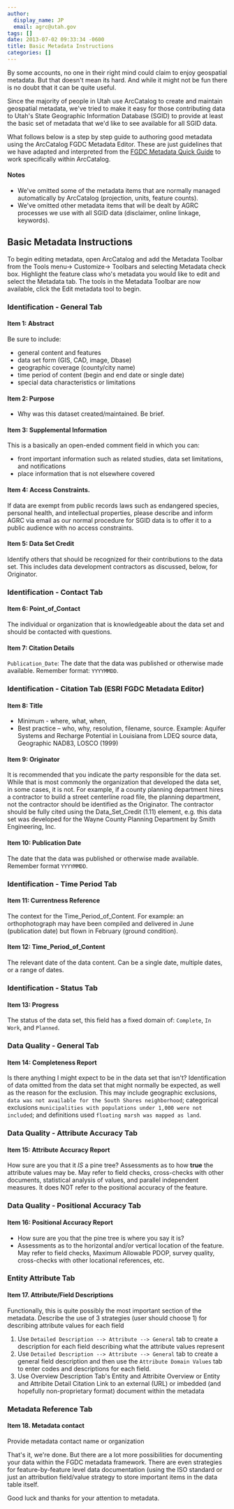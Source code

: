 ```yaml
---
author:
  display_name: JP
  email: agrc@utah.gov
tags: []
date: 2013-07-02 09:33:34 -0600
title: Basic Metadata Instructions
categories: []
---
```

By some accounts, no one in their right mind could claim to enjoy geospatial metadata. But that doesn't mean its hard. And while it might not be fun there is no doubt that it can be quite useful.

Since the majority of people in Utah use ArcCatalog to create and maintain geospatial metadata, we've tried to make it easy for those contributing data to Utah's State Geographic Information Database (SGID) to provide at least the basic set of metadata that we'd like to see available for all SGID data.

What follows below is a step by step guide to authoring good metadata using the ArcCatalog FGDC Metadata Editor. These are just guidelines that we have adapted and interpreted from the [FGDC Metadata Quick Guide](https://www.fgdc.gov/metadata/documents/MetadataQuickGuide.pdf) to work specifically within ArcCatalog.

#### Notes

  - We've omitted some of the metadata items that are normally managed automatically by ArcCatalog (projection, units, feature  counts).
  - We've omitted other metadata items that will be dealt by AGRC processes we use with all SGID data (disclaimer, online linkage, keywords).

## Basic Metadata Instructions
To begin editing metadata, open ArcCatalog and add the Metadata Toolbar from the Tools menu-> Customize-> Toolbars and selecting Metadata check box. Highlight the feature class who's metadata you would like to edit and select the Metadata tab. The tools in the Metadata Toolbar are now available, click the Edit metadata tool to begin.

### Identification - General Tab
#### Item 1: Abstract

Be sure to include:

  - general content and features
  - data set form (GIS, CAD, image, Dbase)
  - geographic coverage (county/city name)
  - time period of content (begin and end date or single date)
  - special data characteristics or limitations

#### Item 2: Purpose

  - Why was this dataset created/maintained. Be brief.

#### Item 3: Supplemental Information

This is a basically an open-ended comment field in which you can:

  - front important information such as related studies, data set limitations, and notifications
  - place information that is not elsewhere covered

#### Item 4: Access Constraints.

If data are exempt from public records laws such as endangered species, personal health, and intellectual properties, please describe and inform AGRC via email as our normal procedure for SGID data is to offer it to a public audience with no access constraints.

#### Item 5: Data Set Credit

Identify others that should be recognized for their contributions to the data set. This includes data development contractors as discussed, below, for Originator.

### Identification - Contact Tab
#### Item 6: Point_of_Contact

The individual or organization that is knowledgeable about the data set and should be contacted with questions.

#### Item 7: Citation Details

`Publication_Date`: The date that the data was published or otherwise made available. Remember format: `YYYYMMDD`.

### Identification - Citation Tab (ESRI FGDC Metadata Editor)
#### Item 8: Title

  - Minimum - where, what, when,
  - Best practice – who, why, resolution, filename, source. Example: Aquifer Systems and Recharge Potential in Louisiana from LDEQ  source data, Geographic NAD83, LOSCO (1999)

#### Item 9: Originator

It is recommended that you indicate the party responsible for the data set. While that is most commonly the organization that developed the data set, in some cases, it is not. For example, if a county planning department hires a contractor to build a street centerline road file, the planning department, not the contractor should be identified as the Originator. The contractor should be fully cited using the Data_Set_Credit (1.11) element, e.g. this data set was developed for the Wayne County Planning Department by Smith Engineering, Inc.

#### Item 10: Publication Date

 The date that the data was published or otherwise made available. Remember format `YYYYMMDD`.

### Identification - Time Period Tab
#### Item 11: Currentness Reference
The context for the Time_Period_of_Content. For example: an orthophotograph may have been compiled and delivered in June (publication date) but flown in February (ground condition).

#### Item 12: Time_Period_of_Content
The relevant date of the data content. Can be a single date, multiple dates, or a range of dates.

### Identification - Status Tab
#### Item 13: Progress

The status of the data set, this field has a fixed domain of: `Complete`, `In Work`, and `Planned`.

### Data Quality - General Tab
#### Item 14: Completeness Report

Is there anything I might expect to be in the data set that isn't? Identification of data omitted from the data set that might normally be expected, as well as the reason for the exclusion. This may include geographic exclusions, `data was not available for the South Shores neighborhood`; categorical exclusions `municipalities with populations under 1,000 were not included`; and definitions used `floating marsh was mapped as land`.

### Data Quality - Attribute Accuracy Tab
#### Item 15: Attribute Accuracy Report

How sure are you that it _IS_ a pine tree? Assessments as to how **true** the attribute values may be. May refer to field checks, cross-checks with other documents, statistical analysis of values, and parallel independent measures. It does NOT refer to the positional accuracy of the feature.

### Data Quality - Positional Accuracy Tab
#### Item 16: Positional Accuracy Report

  - How sure are you that the pine tree is where you say it is?
  - Assessments as to the horizontal and/or vertical location of the feature. May refer to field checks, Maximum Allowable PDOP,  survey quality, cross-checks with other locational references, etc.

### Entity Attribute Tab
#### Item 17. Attribute/Field Descriptions

Functionally, this is quite possibly the most important section of the metadata. Describe the use of 3 strategies (user should choose 1) for describing attribute values for each field

  1. Use `Detailed Description --> Attribute --> General` tab to create a description for each field describing what the attribute values represent
  1. Use `Detailed Description --> Attribute --> General` tab to create a general field description and then use the `Attribute Domain Values` tab to enter codes and descriptions for each field.
  1. Use Overview Description Tab's Entity and Attribite Overview or Entity and Attribite Detail Citation Link to an external (URL) or imbedded (and hopefully non-proprietary format) document within the metadata

### Metadata Reference Tab
#### Item 18. Metadata contact

Provide metadata contact name or organization

That's it, we're done. But there are a lot more possibilities for documenting your data within the FGDC metadata framework. There are even strategies for feature-by-feature level data documentation (using the ISO standard or just an attribution field/value strategy to store important items in the data table itself.

Good luck and thanks for your attention to metadata.

